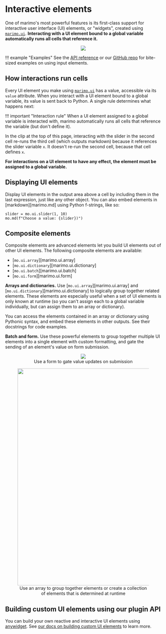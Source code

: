 # Interactive elements

One of marimo's most powerful features is its first-class support for
interactive user interface (UI) elements, or "widgets", created using
[`marimo.ui`](../api/inputs/index.md). **Interacting with a UI element bound to a
global variable automatically runs all cells that reference it.**

<div align="center">
<figure>
<img src="/_static/readme-ui.gif"/>
</figure>
</div>

!!! example "Examples"
    See the [API reference](../api/inputs/index.md) or our [GitHub
    repo](https://github.com/marimo-team/marimo/tree/main/examples/ui) for
    bite-sized examples on using input elements.

## How interactions run cells

Every UI element you make using [`marimo.ui`](../api/inputs/index.md) has a value, accessible via its
`value` attribute. When you interact with a UI element bound to a global
variable, its value is sent back to Python. A single rule determines what
happens next:

!!! important "Interaction rule"
    When a UI element assigned to a global variable is interacted with, marimo
    automatically runs all cells that reference the variable (but don't define it).

In the clip at the top of this page, interacting with the slider in the
second cell re-runs the third cell (which outputs markdown) because it
references the slider variable `x`. It doesn't re-run the second cell, because
that cell defines `x`.

**For interactions on a UI element to have any effect, the element must be
assigned to a global variable.**

## Displaying UI elements

Display UI elements in the output area above a cell by including them in the
last expression, just like any other object. You can also embed elements
in [markdown][marimo.md] using Python f-strings, like so:

```python3
slider = mo.ui.slider(1, 10)
mo.md(f"Choose a value: {slider})")
```

## Composite elements

Composite elements are advanced elements let you build UI elements out of other
UI elements. The following composite elements are available:

- [`mo.ui.array`][marimo.ui.array]
- [`mo.ui.dictionary`][marimo.ui.dictionary]
- [`mo.ui.batch`][marimo.ui.batch]
- [`mo.ui.form`][marimo.ui.form]

**Arrays and dictionaries.**
Use [`mo.ui.array`][marimo.ui.array] and
[`mo.ui.dictionary`][marimo.ui.dictionary] to logically group together related
elements. These elements are especially useful when a set of UI elements is
only known at runtime (so you can't assign each to a global variable
individually, but can assign them to an array or dictionary).

You can access the elements contained in an array or dictionary using
Pythonic syntax, and embed these elements in other outputs. See their docstrings
for code examples.

**Batch and form.**
Use these powerful elements to group together multiple UI elements into a
single element with custom formatting, and gate the sending of an element's
value on form submission.

<div align="center">
<figure>
<img src="/_static/readme-ui-form.gif"/>
<figcaption>Use a form to gate value updates on submission</figcaption>
</figure>
</div>

<div align="center">
<figure>
<img src="/_static/array.png" width="700px"/>
<figcaption>Use an array to group together elements or create a collection of elements that is determined at runtime</figcaption>
</figure>
</div>

## Building custom UI elements using our plugin API

You can build your own reactive and interactive UI elements using
[anywidget](https://github.com/manzt/anywidget). See [our docs on
building custom UI elements](../guides/integrating_with_marimo/custom_ui_plugins.md) to learn more.

